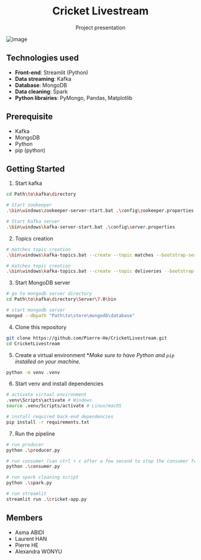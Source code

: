 <h1 align="center"> Cricket Livestream </h1>

<p align="center">
  Project presentation

![image](url)

</p>

## Technologies used

- **Front-end**: Streamlit (Python)
- **Data streaming**: Kafka
- **Database**: MongoDB
- **Data cleaning**: Spark
- **Python librairies**: PyMongo, Pandas, Matplotlib

## Prerequisite

- Kafka
- MongoDB
- Python
- pip (python)

## Getting Started

1. Start kafka

```sh
cd Path\to\kafka\directory

# Start zookeeper
.\bin\windows\zookeeper-server-start.bat .\config\zookeeper.properties

# Start Kafka server
.\bin\windows\kafka-server-start.bat .\config\server.properties
```

2. Topics creation

```sh
# matches topic creation
.\bin\windows\kafka-topics.bat --create --topic matches --bootstrap-server localhost:9092 --replication-factor 1 --partitions 1

# matches topic creation
.\bin\windows\kafka-topics.bat --create --topic deliveries --bootstrap-server localhost:9092 --replication-factor 1 --partitions 1
```

3. Start MongoDB server

```sh
# go to mongodb server directory
cd Path\to\kafka\directory\Server\7.0\bin

# start mongodb server
mongod --dbpath "Path\to\store\mongodb\database"

```

4. Clone this repository

```sh
git clone https://github.com/Pierre-He/CricketLivestream.git
cd CricketLivestream
```

5. Create a virtual environment
\*_Make sure to have Python and `pip` installed on your machine._

```sh
python -m venv .venv
```

6. Start venv and install dependencies

```sh
# activate virtual environment
.venv\Scripts\activate # Windows
source .venv/Scripts/activate # Linux/macOS

# install required back-end dependencies
pip install -r requirements.txt

```

7. Run the pipeline
```sh
# run producer
python .\producer.py

# run consumer (can ctrl + c after a few second to stop the consumer from listening)
python .\consumer.py

# run spark cleaning script
python .\spark.py

# run streamlit
streamlit run .\cricket-app.py

```
## Members

- Asma ABIDI
- Laurent HAN
- Pierre HE
- Alexandra WONYU

